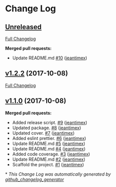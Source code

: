 # Change Log

## [Unreleased](https://github.com/jeantimex/javascript-problems-and-solutions/tree/HEAD)

[Full Changelog](https://github.com/jeantimex/javascript-problems-and-solutions/compare/v1.2.2...HEAD)

**Merged pull requests:**

- Update README.md [\#10](https://github.com/jeantimex/javascript-problems-and-solutions/pull/10) ([jeantimex](https://github.com/jeantimex))

## [v1.2.2](https://github.com/jeantimex/javascript-problems-and-solutions/tree/v1.2.2) (2017-10-08)
[Full Changelog](https://github.com/jeantimex/javascript-problems-and-solutions/compare/v1.1.0...v1.2.2)

## [v1.1.0](https://github.com/jeantimex/javascript-problems-and-solutions/tree/v1.1.0) (2017-10-08)
**Merged pull requests:**

- Added release script. [\#9](https://github.com/jeantimex/javascript-problems-and-solutions/pull/9) ([jeantimex](https://github.com/jeantimex))
- Updated package. [\#8](https://github.com/jeantimex/javascript-problems-and-solutions/pull/8) ([jeantimex](https://github.com/jeantimex))
- Updated cover. [\#7](https://github.com/jeantimex/javascript-problems-and-solutions/pull/7) ([jeantimex](https://github.com/jeantimex))
- Added eslint prettier. [\#6](https://github.com/jeantimex/javascript-problems-and-solutions/pull/6) ([jeantimex](https://github.com/jeantimex))
- Update README.md [\#5](https://github.com/jeantimex/javascript-problems-and-solutions/pull/5) ([jeantimex](https://github.com/jeantimex))
- Update README.md [\#4](https://github.com/jeantimex/javascript-problems-and-solutions/pull/4) ([jeantimex](https://github.com/jeantimex))
- Added code coverage. [\#3](https://github.com/jeantimex/javascript-problems-and-solutions/pull/3) ([jeantimex](https://github.com/jeantimex))
- Update README.md [\#2](https://github.com/jeantimex/javascript-problems-and-solutions/pull/2) ([jeantimex](https://github.com/jeantimex))
- Scaffold the project. [\#1](https://github.com/jeantimex/javascript-problems-and-solutions/pull/1) ([jeantimex](https://github.com/jeantimex))



\* *This Change Log was automatically generated by [github_changelog_generator](https://github.com/skywinder/Github-Changelog-Generator)*